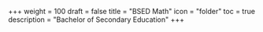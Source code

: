 +++
weight = 100
draft = false
title = "BSED Math"
icon = "folder"
toc = true
description = "Bachelor of Secondary Education"
+++

